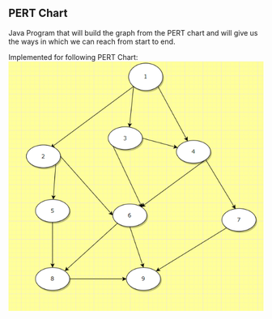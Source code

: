 ## PERT Chart
Java Program that will build the graph from the PERT chart and will give us the ways in which we can reach from start to end.

Implemented for following PERT Chart:
![Pert Chart](https://github.com/milan-vishnoi/Practice_Programs/blob/main/Java/pertChart/diagram.png)
